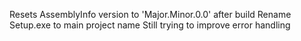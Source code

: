 Resets AssemblyInfo version to 'Major.Minor.0.0' after build
Rename Setup.exe to main project name
Still trying to improve error handling
